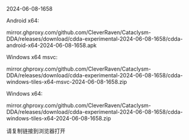 2024-06-08-1658

Android x64:

mirror.ghproxy.com/github.com/CleverRaven/Cataclysm-DDA/releases/download/cdda-experimental-2024-06-08-1658/cdda-android-x64-2024-06-08-1658.apk

Windows x64 msvc:

mirror.ghproxy.com/github.com/CleverRaven/Cataclysm-DDA/releases/download/cdda-experimental-2024-06-08-1658/cdda-windows-tiles-x64-msvc-2024-06-08-1658.zip

Windows x64:

mirror.ghproxy.com/github.com/CleverRaven/Cataclysm-DDA/releases/download/cdda-experimental-2024-06-08-1658/cdda-windows-tiles-x64-2024-06-08-1658.zip

请复制链接到浏览器打开

